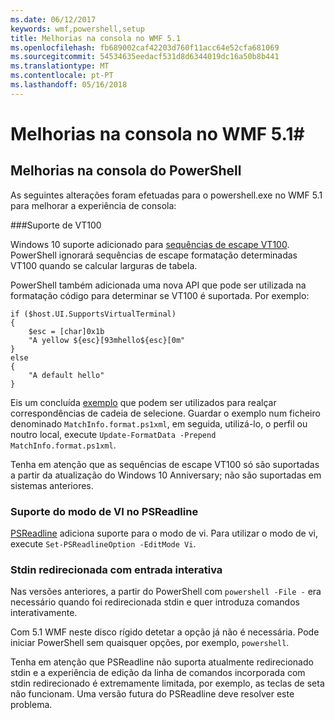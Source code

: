 ```yaml
---
ms.date: 06/12/2017
keywords: wmf,powershell,setup
title: Melhorias na consola no WMF 5.1
ms.openlocfilehash: fb689002caf42203d760f11acc64e52cfa681069
ms.sourcegitcommit: 54534635eedacf531d8d6344019dc16a50b8b441
ms.translationtype: MT
ms.contentlocale: pt-PT
ms.lasthandoff: 05/16/2018
---
```

# <a name="console-improvements-in-wmf-51"></a>Melhorias na consola no WMF 5.1#

## <a name="powershell-console-improvements"></a>Melhorias na consola do PowerShell

As seguintes alterações foram efetuadas para o powershell.exe no WMF 5.1 para melhorar a experiência de consola:

###<a name="vt100-support"></a>Suporte de VT100

Windows 10 suporte adicionado para [sequências de escape VT100](https://msdn.microsoft.com/en-us/library/windows/desktop/mt638032(v=vs.85).aspx).
PowerShell ignorará sequências de escape formatação determinadas VT100 quando se calcular larguras de tabela.

PowerShell também adicionada uma nova API que pode ser utilizada na formatação código para determinar se VT100 é suportada.
Por exemplo:

```
if ($host.UI.SupportsVirtualTerminal)
{
    $esc = [char]0x1b
    "A yellow ${esc}[93mhello${esc}[0m"
}
else
{
    "A default hello"
}
```
Eis um concluída [exemplo](https://gist.github.com/lzybkr/dcb973dccd54900b67783c48083c28f7) que podem ser utilizados para realçar correspondências de cadeia de selecione.
Guardar o exemplo num ficheiro denominado `MatchInfo.format.ps1xml`, em seguida, utilizá-lo, o perfil ou noutro local, execute `Update-FormatData -Prepend MatchInfo.format.ps1xml`.

Tenha em atenção que as sequências de escape VT100 só são suportadas a partir da atualização do Windows 10 Anniversary; não são suportadas em sistemas anteriores.

### <a name="vi-mode-support-in-psreadline"></a>Suporte do modo de VI no PSReadline

[PSReadline](https://github.com/lzybkr/PSReadLine) adiciona suporte para o modo de vi. Para utilizar o modo de vi, execute `Set-PSReadlineOption -EditMode Vi`.

### <a name="redirected-stdin-with-interactive-input"></a>Stdin redirecionada com entrada interativa

Nas versões anteriores, a partir do PowerShell com `powershell -File -` era necessário quando foi redirecionada stdin e quer introduza comandos interativamente.

Com 5.1 WMF neste disco rígido detetar a opção já não é necessária.
Pode iniciar PowerShell sem quaisquer opções, por exemplo, `powershell`.

Tenha em atenção que PSReadline não suporta atualmente redirecionado stdin e a experiência de edição da linha de comandos incorporada com stdin redirecionado é extremamente limitada, por exemplo, as teclas de seta não funcionam.
Uma versão futura do PSReadline deve resolver este problema.
